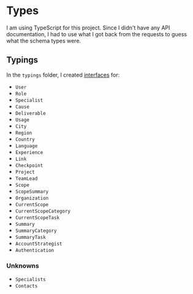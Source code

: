 # Types

I am using TypeScript for this project. Since I didn't have any API documentation, I had to use what I got back from the requests to guess what the schema types were.

## Typings

In the `typings` folder, I created [interfaces](https://www.typescriptlang.org/docs/handbook/interfaces.html) for:

- `User`
- `Role`
- `Specialist`
- `Cause`
- `Deliverable`
- `Usage`
- `City`
- `Region`
- `Country`
- `Language`
- `Experience`
- `Link`
- `Checkpoint`
- `Project`
- `TeamLead`
- `Scope`
- `ScopeSummary`
- `Organization`
- `CurrentScope`
- `CurrentScopeCategory`
- `CurrentScopeTask`
- `Summary`
- `SummaryCategory`
- `SummaryTask`
- `AccountStrategist`
- `Authentication`

### Unknowns

- `Specialists`
- `Contacts`
